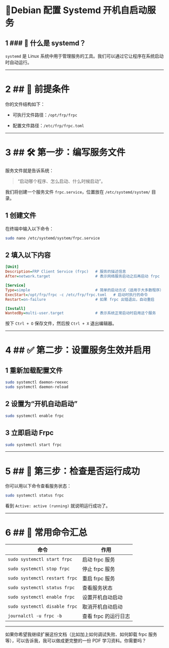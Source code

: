# 🚢Debian 配置 Systemd 开机自启动服务

## 1 ### 📌 什么是 systemd？

`systemd` 是 Linux 系统中用于管理服务的工具。我们可以通过它让程序在系统启动时自动运行。

---

# 2 ## 🧱 前提条件

你的文件结构如下：

- 可执行文件路径：`/opt/frp/frpc`
    
- 配置文件路径：`/etc/frp/frpc.toml`

---

# 3 ## 🛠 第一步：编写服务文件

服务文件就是告诉系统：

> “启动哪个程序、怎么启动、什么时候启动”。

我们将创建一个服务文件 `frpc.service`，位置放在 `/etc/systemd/system/` 目录。

## 1 创建文件

在终端中输入以下命令：

```bash
sudo nano /etc/systemd/system/frpc.service
```

## 2 填入以下内容

```ini
[Unit]
Description=FRP Client Service (frpc)   # 服务的描述信息
After=network.target                    # 表示网络服务启动之后再启动 frpc

[Service]
Type=simple                             # 简单的启动方式（适用于大多数程序）
ExecStart=/opt/frp/frpc -c /etc/frp/frpc.toml   # 启动时执行的命令
Restart=on-failure                      # 如果 frpc 出错退出，自动重启

[Install]
WantedBy=multi-user.target              # 表示系统正常启动时启用这个服务
```

按下 `Ctrl + O` 保存文件，然后按 `Ctrl + X` 退出编辑器。

---

# 4 ## ✅ 第二步：设置服务生效并启用

## 1 重新加载配置文件

```bash
sudo systemctl daemon-reexec
sudo systemctl daemon-reload
```

## 2 设置为“开机自动启动”

```bash
sudo systemctl enable frpc
```

## 3 立即启动 Frpc

```bash
sudo systemctl start frpc
```

---

# 5 ## 🧪 第三步：检查是否运行成功

你可以用以下命令查看服务状态：

```bash
sudo systemctl status frpc
```

看到 `Active: active (running)` 就说明运行成功了。

---

# 6 ## 🧹 常用命令汇总

|命令|作用|
|---|---|
|`sudo systemctl start frpc`|启动 frpc 服务|
|`sudo systemctl stop frpc`|停止 frpc 服务|
|`sudo systemctl restart frpc`|重启 frpc 服务|
|`sudo systemctl status frpc`|查看服务状态|
|`sudo systemctl enable frpc`|设置开机自动启动|
|`sudo systemctl disable frpc`|取消开机自动启动|
|`journalctl -u frpc -b`|查看 frpc 的运行日志|

---

如果你希望我继续扩展这份文档（比如加上如何调试失败、如何卸载 frpc 服务等），可以告诉我，我可以做成更完整的一份 PDF 学习资料。你需要吗？